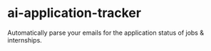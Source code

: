 # ai-application-tracker
Automatically parse your emails for the application status of jobs &amp; internships.

